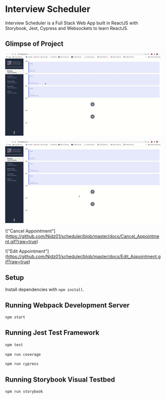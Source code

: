 # Interview Scheduler

Interview Scheduler is a Full Stack Web App built in ReactJS with Storybook, Jest, Cypress and Websockets to learn ReactJS. 

## Glimpse of Project

!["Overview"](https://github.com/Nidz01/scheduler/blob/master/docs/Scheduler_Overview.gif?raw=true)

!["Book Appointment"](https://github.com/Nidz01/scheduler/blob/master/docs/Book_Appointment.gif?raw=true)

!["Cancel Appointment"] (https://github.com/Nidz01/scheduler/blob/master/docs/Cancel_Appointment.gif?raw=true)

!["Edit Appointment"] (https://github.com/Nidz01/scheduler/blob/master/docs/Edit_Appointment.gif?raw=true)


## Setup

Install dependencies with `npm install`.

## Running Webpack Development Server

```sh
npm start
```

## Running Jest Test Framework

```sh
npm test
```

```sh
npm run coverage
```

```sh
npm run cypress
```

## Running Storybook Visual Testbed

```sh
npm run storybook
```
